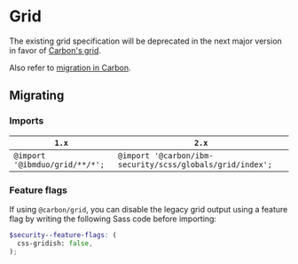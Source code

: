 # Grid

The existing grid specification will be deprecated in the next major version in favor of [Carbon's grid](https://github.com/carbon-design-system/carbon/tree/master/packages/grid#usage).

Also refer to [migration in Carbon](https://github.com/carbon-design-system/carbon/blob/master/docs/migration/10.x-grid.md).

## Migrating

### Imports

| `1.x`                          | `2.x`                                                     |
| ------------------------------ | --------------------------------------------------------- |
| `@import '@ibmduo/grid/**/*';` | `@import '@carbon/ibm-security/scss/globals/grid/index';` |

### Feature flags

If using `@carbon/grid`, you can disable the legacy grid output using a feature flag by writing the following Sass code before importing:

```scss
$security--feature-flags: (
  css-gridish: false,
);
```

